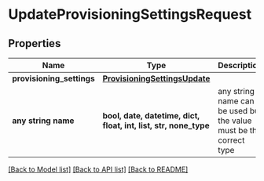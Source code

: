# UpdateProvisioningSettingsRequest


## Properties
Name | Type | Description | Notes
------------ | ------------- | ------------- | -------------
**provisioning_settings** | [**ProvisioningSettingsUpdate**](ProvisioningSettingsUpdate.md) |  | [optional] 
**any string name** | **bool, date, datetime, dict, float, int, list, str, none_type** | any string name can be used but the value must be the correct type | [optional]

[[Back to Model list]](../README.md#documentation-for-models) [[Back to API list]](../README.md#documentation-for-api-endpoints) [[Back to README]](../README.md)


